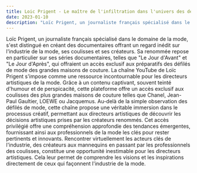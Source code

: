 ```yaml
---
title: Loic Prigent - Le maître de l'infiltration dans l'univers des défilés
date: 2023-01-10
description: "Loïc Prigent, un journaliste français spécialisé dans le domaine de la mode, s'est distingué en créant des documentaires offrant un regard inédit sur l'industrie de la mode, ses coulisses et ses créateurs."
---
```


Loïc Prigent, un journaliste français spécialisé dans le domaine de la mode, s'est distingué en créant des documentaires offrant un regard inédit sur l'industrie de la mode, ses coulisses et ses créateurs.
Sa renommée repose en particulier sur ses séries documentaires, telles que "Le Jour d'Avant" et "Le Jour d'Après", qui offraient un accès exclusif aux préparatifs des défilés de mode des grandes maisons de couture.
La chaîne YouTube de Loïc Prigent s'impose comme une ressource incontournable pour les directeurs artistiques de la mode. Grâce à un contenu captivant, souvent teinté d'humour et de perspicacité, cette plateforme offre un accès exclusif aux coulisses des plus grandes maisons de couture telles que Chanel, Jean-Paul Gaultier, LOEWE ou Jacquemus.
Au-delà de la simple observation des défilés de mode, cette chaîne propose une véritable immersion dans le processus créatif, permettant aux directeurs artistiques de découvrir les décisions artistiques prises par les créateurs renommés. Cet accès privilégié offre une compréhension approfondie des tendances émergentes, fournissant ainsi aux professionnels de la mode les clés pour rester pertinents et innovants.
Rencontrer virtuellement les acteurs clés de l'industrie, des créateurs aux mannequins en passant par les professionnels des coulisses, constitue une opportunité inestimable pour les directeurs artistiques. Cela leur permet de comprendre les visions et les inspirations directement de ceux qui façonnent l'industrie de la mode.
